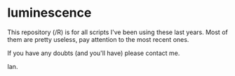 # luminescence

This repository (/R) is for all scripts I've been using these last years. Most of them are pretty useless, pay attention to the most recent ones.

If you have any doubts (and you'll have) please contact me.

Ian.
